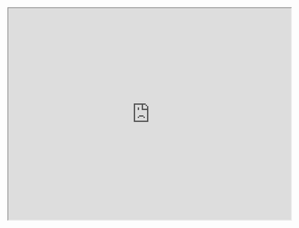<iframe src="https://drive.google.com/file/d/1BqD23CavrVAs9YHBWfT0lBWGMyzJT89Z/preview" width="640" height="480" allow="autoplay"></iframe>
